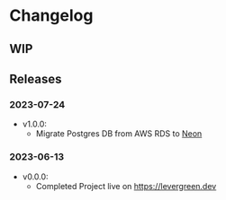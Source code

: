 # Changelog
## WIP

## Releases
### 2023-07-24
 - v1.0.0: 
    - Migrate Postgres DB from AWS RDS to [Neon](https://neon.tech)
### 2023-06-13
 - v0.0.0: 
    - Completed Project live on https://levergreen.dev


